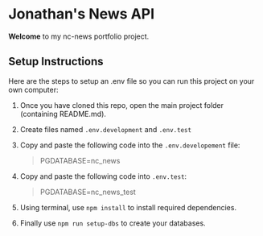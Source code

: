 # Jonathan's News API

**Welcome** to my nc-news portfolio project.

## Setup Instructions

Here are the steps to setup an .env file so you can run this project on your own computer:

1. Once you have cloned this repo, open the main project folder (containing README.md).

2. Create files named `.env.development` and `.env.test`

3. Copy and paste the following code into the `.env.developement` file:

   > PGDATABASE=nc_news

4. Copy and paste the following code into `.env.test`:
   > PGDATABASE=nc_news_test
5. Using terminal, use `npm install` to install required dependencies.

6. Finally use `npm run setup-dbs` to create your databases.
